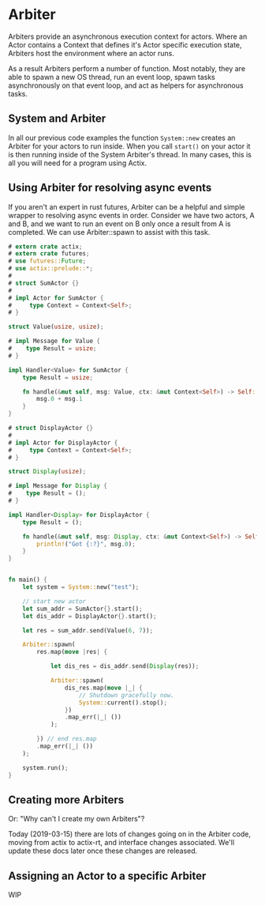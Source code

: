 # Arbiter

Arbiters provide an asynchronous execution context for actors. Where an Actor
contains a Context that defines it's Actor specific execution state, Arbiters
host the environment where an actor runs.

As a result Arbiters perform a number of function. Most notably, they are able
to spawn a new OS thread, run an event loop, spawn tasks asynchronously on
that event loop, and act as helpers for asynchronous tasks.

## System and Arbiter

In all our previous code examples the function `System::new` creates an Arbiter
for your actors to run inside. When you call `start()` on your actor it is then
running inside of the System Arbiter's thread. In many cases, this is all you
will need for a program using Actix.

## Using Arbiter for resolving async events

If you aren't an expert in rust futures, Arbiter can be a helpful
and simple wrapper to resolving async events in order. Consider
we have two actors, A and B, and we want to run an event on B
only once a result from A is completed. We can use Arbiter::spawn
to assist with this task.

```rust
# extern crate actix;
# extern crate futures;
# use futures::Future;
# use actix::prelude::*;
# 
# struct SumActor {}
# 
# impl Actor for SumActor {
#     type Context = Context<Self>;
# }

struct Value(usize, usize);

# impl Message for Value {
#    type Result = usize;
# }

impl Handler<Value> for SumActor {
    type Result = usize;

    fn handle(&mut self, msg: Value, ctx: &mut Context<Self>) -> Self::Result {
        msg.0 + msg.1
    }
}

# struct DisplayActor {}
# 
# impl Actor for DisplayActor {
#     type Context = Context<Self>;
# }

struct Display(usize);

# impl Message for Display {
#    type Result = ();
# }

impl Handler<Display> for DisplayActor {
    type Result = ();

    fn handle(&mut self, msg: Display, ctx: &mut Context<Self>) -> Self::Result {
        println!("Got {:?}", msg.0);
    }
}


fn main() {
    let system = System::new("test");

    // start new actor
    let sum_addr = SumActor{}.start();
    let dis_addr = DisplayActor{}.start();

    let res = sum_addr.send(Value(6, 7));

    Arbiter::spawn(
        res.map(move |res| {

            let dis_res = dis_addr.send(Display(res));

            Arbiter::spawn(
                dis_res.map(move |_| {
                    // Shutdown gracefully now.
                    System::current().stop();
                })
                .map_err(|_| ())
            );

        }) // end res.map
        .map_err(|_| ())
    );

    system.run();
}

```

## Creating more Arbiters

Or: "Why can't I create my own Arbiters"?

Today (2019-03-15) there are lots of changes going on in the Arbiter
code, moving from actix to actix-rt, and interface changes associated.
We'll update these docs later once these changes are released.

## Assigning an Actor to a specific Arbiter

WIP

